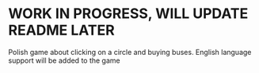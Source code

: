 # WORK IN PROGRESS, WILL UPDATE README LATER

Polish game about clicking on a circle and buying buses.
English language support will be added to the game
